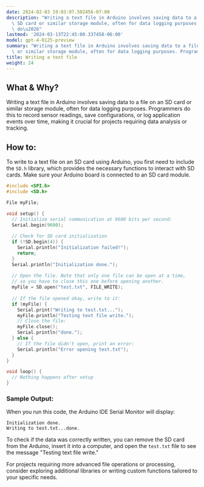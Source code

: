 ```yaml
---
date: 2024-02-03 19:03:07.502456-07:00
description: "Writing a text file in Arduino involves saving data to a file on an\
  \ SD card or similar storage module, often for data logging purposes. Programmers\
  \ do\u2026"
lastmod: '2024-03-13T22:45:00.337458-06:00'
model: gpt-4-0125-preview
summary: "Writing a text file in Arduino involves saving data to a file on an SD card\
  \ or similar storage module, often for data logging purposes. Programmers do\u2026"
title: Writing a text file
weight: 24
---
```


## What & Why?
Writing a text file in Arduino involves saving data to a file on an SD card or similar storage module, often for data logging purposes. Programmers do this to record sensor readings, save configurations, or log application events over time, making it crucial for projects requiring data analysis or tracking.

## How to:
To write to a text file on an SD card using Arduino, you first need to include the `SD.h` library, which provides the necessary functions to interact with SD cards. Make sure your Arduino board is connected to an SD card module.

```cpp
#include <SPI.h>
#include <SD.h>

File myFile;

void setup() {
  // Initialize serial communication at 9600 bits per second:
  Serial.begin(9600);
  
  // Check for SD card initialization
  if (!SD.begin(4)) {
    Serial.println("Initialization failed!");
    return;
  }
  Serial.println("Initialization done.");
  
  // Open the file. Note that only one file can be open at a time,
  // so you have to close this one before opening another.
  myFile = SD.open("test.txt", FILE_WRITE);
  
  // If the file opened okay, write to it:
  if (myFile) {
    Serial.print("Writing to test.txt...");
    myFile.println("Testing text file write.");
    // Close the file:
    myFile.close();
    Serial.println("done.");
  } else {
    // If the file didn't open, print an error:
    Serial.println("Error opening test.txt");
  }
}

void loop() {
  // Nothing happens after setup
}
```

### Sample Output:
When you run this code, the Arduino IDE Serial Monitor will display:
```
Initialization done.
Writing to test.txt...done.
```
To check if the data was correctly written, you can remove the SD card from the Arduino, insert it into a computer, and open the `test.txt` file to see the message "Testing text file write."

For projects requiring more advanced file operations or processing, consider exploring additional libraries or writing custom functions tailored to your specific needs.
